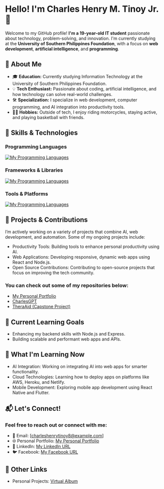# Hello! I'm Charles Henry M. Tinoy Jr. 👋

Welcome to my GitHub profile! **I'm a 19-year-old IT student** passionate about technology, problem-solving, and innovation. I'm currently studying at the **University of Southern Philippines Foundation**, with a focus on **web development**, **artificial intelligence**, and **programming**.

## 🌟 About Me
- 🎓 **Education:** Currently studying Information Technology at the University of Southern Philippines Foundation.
- 💡 **Tech Enthusiast:** Passionate about coding, artificial intelligence, and how technology can solve real-world challenges.
- 🛠️ **Specialization:** I specialize in web development, computer programming, and AI integration into productivity tools.
- 🚴‍♂️ **Hobbies:** Outside of tech, I enjoy riding motorcycles, staying active, and playing basketball with friends.

## 🧠 Skills & Technologies
### Programming Languages
[![My Programming Languages](https://skillicons.dev/icons?i=ts,js,python,c,cpp,cs,html,css,sass)](https://skillicons.dev)
### Frameworks & Libraries
[![My Programming Languages](https://skillicons.dev/icons?i=react,nodejs,express,redux,nextjs,tailwind,bootstrap,laravel,django,electron)](https://skillicons.dev)
### Tools & Platforms
[![My Programming Languages](https://skillicons.dev/icons?i=git,github,npm,yarn,vscode,heroku,netlify,docker,firebase,supabase,mongodb,graphql,mysql)](https://skillicons.dev)

## 🚀 Projects & Contributions
I’m actively working on a variety of projects that combine AI, web development, and automation. Some of my ongoing projects include:
- Productivity Tools: Building tools to enhance personal productivity using AI.
- Web Applications: Developing responsive, dynamic web apps using React and Node.js.
- Open Source Contributions: Contributing to open-source projects that focus on improving the tech community.
### You can check out some of my repositories below:
- [My Personal Portfolio](https://charliezkie-cloud.github.io/Charliezkie-cloud/)
- [CharlesGPT](https://github.com/Charliezkie-cloud)
- [TheraAid (Capstone Project)](https://github.com/Charliezkie-cloud/TheraAid-Stable)

## 🎯 Current Learning Goals
- Enhancing my backend skills with Node.js and Express.
- Building scalable and performant web apps and APIs.

## 🌱 What I'm Learning Now
- AI Integration: Working on integrating AI into web apps for smarter functionality.
- Cloud Technologies: Learning how to deploy apps on platforms like AWS, Heroku, and Netlify.
- Mobile Development: Exploring mobile app development using React Native and Flutter.

## 📬 Let's Connect!
### Feel free to reach out or connect with me:
- 📧 Email: [charleshenrytinoy8@example.com]
- 🌐 Personal Portfolio: [My Personal Portfolio](https://charliezkie-cloud.github.io/Charliezkie-cloud/)
- 🔗 LinkedIn: [My LinkedIn URL](https://www.linkedin.com/in/charles-henry-m-tinoy-jr-275612341/)
- 🐦 Facebook: [My Facebook URL](https://www.facebook.com/Charlzk05)

## 🔗 Other Links
- Personal Projects: [Virtual Album](https://charliezkie-cloud.github.io/Charlie-and-Jackylie-Album/)
